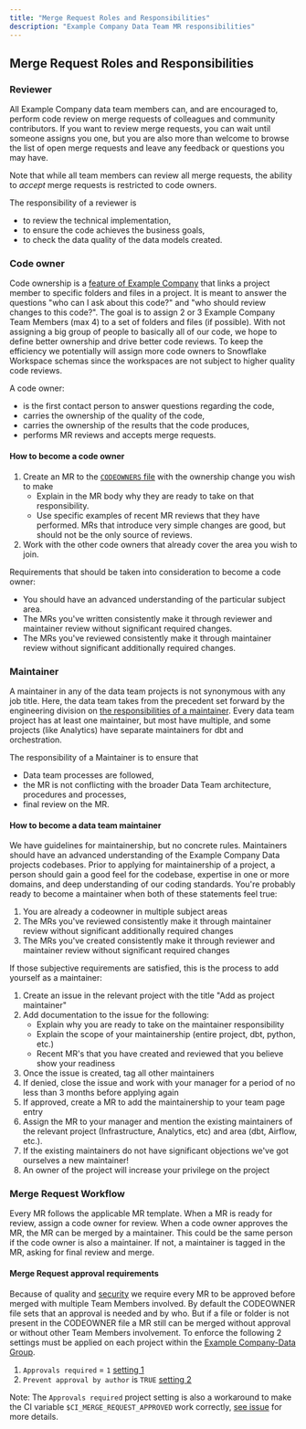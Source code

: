 ```yaml
---
title: "Merge Request Roles and Responsibilities"
description: "Example Company Data Team MR responsibilities"
---
```


## <i class="fas fa-users fa-fw color-orange font-awesome" aria-hidden="true"></i>Merge Request Roles and Responsibilities

### Reviewer

All Example Company data team members can, and are encouraged to, perform code review on merge requests of colleagues and community contributors.
If you want to review merge requests, you can wait until someone assigns you one, but you are also more than welcome to browse the list of open merge requests and leave any feedback or questions you may have.

Note that while all team members can review all merge requests, the ability to *accept* merge requests is restricted to code owners.

The responsibility of a reviewer is

- to review the technical implementation,
- to ensure the code achieves the business goals,
- to check the data quality of the data models created.

### Code owner

Code ownership is a [feature of Example Company](https://example_company.com/help/user/project/code_owners) that links a project member to specific folders and files in a project. It is meant to answer the questions "who can I ask about this code?" and "who should review changes to this code?".  The goal is to assign 2 or 3 Example Company Team Members (max 4) to a set of folders and files (if possible).
With not assigning a big group of people to basically all of our code, we hope to define better ownership and drive better code reviews. To keep the efficiency we potentially will assign more code owners to Snowflake Workspace schemas since the workspaces are not subject to higher quality code reviews.

A code owner:

- is the first contact person to answer questions regarding the code,
- carries the ownership of the quality of the code,
- carries the ownership of the results that the code produces,
- performs MR reviews and accepts merge requests.

#### How to become a code owner

1. Create an MR to the [`CODEOWNERS` file](https://example_company.com/example_company-data/analytics/blob/master/CODEOWNERS) with the ownership change you wish to make
   - Explain in the MR body why they are ready to take on that responsibility.
   - Use specific examples of recent MR reviews that they have performed. MRs that introduce very simple changes are good, but should not be the only source of reviews.
1. Work with the other code owners that already cover the area you wish to join.

Requirements that should be taken into consideration to become a code owner:

- You should have an advanced understanding of the particular subject area.
- The MRs you've written consistently make it through reviewer and maintainer review without significant required changes.
- The MRs you've reviewed consistently make it through maintainer review without significant additionally required changes.

### Maintainer

A maintainer in any of the data team projects is not synonymous with any job title.
Here, the data team takes from the precedent set forward by the engineering division on [the responsibilities of a maintainer](/handbook/engineering/workflow/code-review/#maintainer).
Every data team project has at least one maintainer, but most have multiple, and some projects (like Analytics) have separate maintainers for dbt and orchestration.

The responsibility of a Maintainer is to ensure that

- Data team processes are followed,
- the MR is not conflicting with the broader Data Team architecture, procedures and processes,
- final review on the MR.

#### How to become a data team maintainer

We have guidelines for maintainership, but no concrete rules.
Maintainers should have an advanced understanding of the Example Company Data projects codebases.
Prior to applying for maintainership of a project, a person should gain a good feel for the codebase, expertise in one or more domains, and deep understanding of our coding standards. You're probably ready to become a maintainer when both of these statements feel true:

1. You are already a codeowner in multiple subject areas
1. The MRs you've reviewed consistently make it through maintainer review without significant additionally required changes
1. The MRs you've created consistently make it through reviewer and maintainer review without significant required changes

If those subjective requirements are satisfied, this is the process to add yourself as a maintainer:

1. Create an issue in the relevant project with the title "Add <user> as project maintainer"
1. Add documentation to the issue for the following:
    - Explain why you are ready to take on the maintainer responsibility
    - Explain the scope of your maintainership (entire project, dbt, python, etc.)
    - Recent MR's that you have created and reviewed that you believe show your readiness
1. Once the issue is created, tag all other maintainers
1. If denied, close the issue and work with your manager for a period of no less than 3 months before applying again
1. If approved, create a MR to add the maintainership to your team page entry
1. Assign the MR to your manager and mention the existing maintainers of the relevant project (Infrastructure, Analytics, etc) and area (dbt, Airflow, etc.).
1. If the existing maintainers do not have significant objections we've got ourselves a new maintainer!
1. An owner of the project will increase your privilege on the project

### Merge Request Workflow

Every MR follows the applicable MR template. When a MR is ready for review, assign a code owner for review. When a code owner approves the MR, the MR can be merged by a maintainer. This could be the same person if the code owner is also a maintainer. If not, a maintainer is tagged in the MR, asking for final review and merge.

#### Merge Request approval requirements

Because of quality and [security](/handbook/security/gitlab_projects_baseline_requirements/#mr-approval-rule-configurations) we require every MR to be approved before merged with multiple Team Members involved. By default the CODEOWNER file sets that an approval is needed and by who. But if a file or folder is not present in the CODEOWNER file a MR still can be merged without approval or without other Team Members involvement. To enforce the following 2 settings must be applied on each project within the [Example Company-Data Group](https://example_company.com/example_company-data/).

1. `Approvals required` = `1`
[setting 1](/handbook/enterprise-data/how-we-work/sett1.png)
2. `Prevent approval by author` is `TRUE`
[setting 2](/handbook/enterprise-data/how-we-work/sett2.png)

Note: The `Approvals required` project setting is also a workaround to make the CI variable `$CI_MERGE_REQUEST_APPROVED` work correctly, [see issue](https://example_company.com/example_company-data/analytics/-/issues/20383#note_1922395425) for more details.
